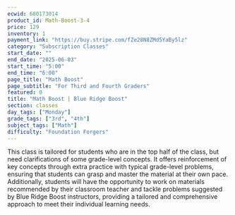 ```yaml
---
ecwid: 680173014
product_id: Math-Boost-3-4
price: 129
inventory: 1
payment_link: "https://buy.stripe.com/fZe28N8ZMd5YaBy5lz"
category: "Subscription Classes"
start_date: ""
end_date: "2025-06-03"
start_time: "5:00"
end_time: "6:00"
page_title: "Math Boost"
page_subtitle: "For Third and Fourth Graders"
featured: 0
title: "Math Boost | Blue Ridge Boost"
section: classes
day_tags: ["Monday"]
grade_tags: ["3rd", "4th"]
subject_tags: ["Math"]
difficulty: "Foundation Forgers"
---
```

<p>This class is tailored for students who are in the top half of the class, but need clarifications of some grade-level concepts. It offers reinforcement of key concepts through extra practice with typical grade-level problems, ensuring that students can grasp and master the material at their own pace. Additionally, students will have the opportunity to work on materials recommended by their classroom teacher and tackle problems suggested by Blue Ridge Boost instructors, providing a tailored and comprehensive approach to meet their individual learning needs.
</p>
